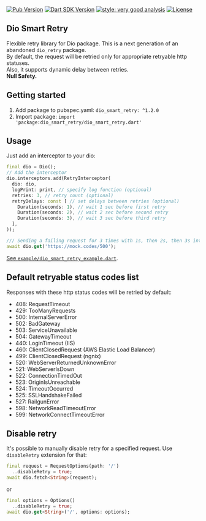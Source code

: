[![Pub Version](https://img.shields.io/pub/v/dio_smart_retry?logo=dart&logoColor=white)](https://pub.dev/packages/dio_smart_retry/)
[![Dart SDK Version](https://badgen.net/pub/sdk-version/dio_smart_retry)](https://pub.dev/packages/dio_smart_retry/)
[![style: very good analysis](https://img.shields.io/badge/style-very_good_analysis-B22C89.svg)](https://pub.dev/packages/very_good_analysis)
[![License](https://img.shields.io/github/license/rodion-m/dio_smart_retry)](https://github.com/rodion-m/dio_smart_retry/blob/master/LICENSE)

## Dio Smart Retry
Flexible retry library for Dio package. This is a next generation of an abandoned `dio_retry` package. \
By default, the request will be retried only for appropriate retryable http statuses. \
Also, it supports dynamic delay between retries. \
**Null Safety.**

## Getting started

1. Add package to pubspec.yaml: `dio_smart_retry: ^1.2.0`
2. Import package: `import 'package:dio_smart_retry/dio_smart_retry.dart'`

## Usage

Just add an interceptor to your dio:
```dart
final dio = Dio();
// Add the interceptor
dio.interceptors.add(RetryInterceptor(
  dio: dio,
  logPrint: print, // specify log function (optional)
  retries: 3, // retry count (optional)
  retryDelays: const [ // set delays between retries (optional)
    Duration(seconds: 1), // wait 1 sec before first retry
    Duration(seconds: 2), // wait 2 sec before second retry
    Duration(seconds: 3), // wait 3 sec before third retry
  ],
));

/// Sending a failing request for 3 times with 1s, then 2s, then 3s interval
await dio.get('https://mock.codes/500');
```
[See `example/dio_smart_retry_example.dart`](https://github.com/rodion-m/dio_smart_retry/blob/master/example/dio_smart_retry_example.dart).

## Default retryable status codes list
Responses with these http status codes will be retried by default:
* 408: RequestTimeout
* 429: TooManyRequests
* 500: InternalServerError
* 502: BadGateway
* 503: ServiceUnavailable
* 504: GatewayTimeout
* 440: LoginTimeout (IIS)
* 460: ClientClosedRequest (AWS Elastic Load Balancer)
* 499: ClientClosedRequest (ngnix)
* 520: WebServerReturnedUnknownError
* 521: WebServerIsDown
* 522: ConnectionTimedOut
* 523: OriginIsUnreachable
* 524: TimeoutOccurred
* 525: SSLHandshakeFailed
* 527: RailgunError
* 598: NetworkReadTimeoutError
* 599: NetworkConnectTimeoutError

## Disable retry
It's possible to manually disable retry for a specified request. Use `disableRetry` extension for that:
```dart
final request = RequestOptions(path: '/')
  ..disableRetry = true;
await dio.fetch<String>(request);
```
or
```dart
final options = Options()
  ..disableRetry = true;
await dio.get<String>('/', options: options);
```
